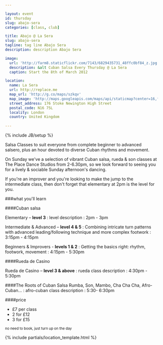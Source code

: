 ```yaml
---

layout: event
id: thursday
slug: abajo-sera
categories: [class, club]

title: Abajo @ La Sera
slug: abajo-sera
tagline: tag line Abajo Sera
description: description Abajo Sera

image: 
  url: 'http://farm8.staticflickr.com/7143/6829435731_48ffc0bf84_z.jpg'
  description: &alt Cuban Salsa Every Thursday @ La Sera
  caption: Start the 8th of March 2012

location:
  name: La Sera
  url: http://replace.me
  map_url: 'http://g.co/maps/szkqv'
  map_image: 'http://maps.googleapis.com/maps/api/staticmap?center=16,flaxman,terrace,wc1,London&amp;zoom=15&amp;size=198x198&amp;markers=color:red%7Clabel:a%7C51.527717,-0.128275&amp;sensor=false'
  street_address: 176 Stoke Newington High Street
  postal_code: N16 75L
  locality: London
  country: United Kingdom
    
---
```

{% include JB/setup %}

Salsa Classes to suit everyone from complete beginner to advanced salsero, plus an hour devoted to diverse Cuban rhythms and movement.

On Sunday we've a selection of vibrant Cuban salsa, rueda & son classes at The Place Dance Studios from 2-6.30pm, so we look forward to seeing you  for a lively & sociable Sunday afternoon's dancing.

If you're an improver and you're looking to make the jump to the intermediate class, then don't forget that elementary at 2pm is the level for you.



<aside><div markdown="1" class="aside details">

###what you'll learn

<section><div class="section" markdown="1">

####Cuban salsa

Elementary – **level 3**
: level description
: 2pm - 3pm

Intermediate & Advanced – **level 4 & 5**
: Combining intricate turn patterns with advanced leading/following technique and more complex footwork
: 3:15pm - 4:15pm

Beginners & Improvers - **levels 1 & 2**
: Getting the basics right: rhythm, footwork, movement
: 4:15pm - 5:30pm

####Rueda de Casino

Rueda de Casino – **level 3 & above**
: rueda class description
: 4:30pm - 5:30pm

####The Roots of Cuban Salsa
Rumba, Son, Mambo, Cha Cha Cha, Afro-Cuban…
: afro-cuban class description
: 5:30- 6:30pm

####price
* £7 per class
* 2 for £12
* 3 for £15

<small>no need to book, just turn up on the day</small>

</div></section>


{% include partials/location_template.html %}

</div></aside>




